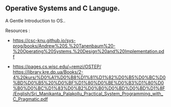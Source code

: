 ## Operative Systems and C Languge.
A Gentle Introduction to OS..

Resources :
- https://csc-knu.github.io/sys-prog/books/Andrew%20S.%20Tanenbaum%20-%20Operating%20Systems.%20Design%20and%20Implementation.pdf


- https://pages.cs.wisc.edu/~remzi/OSTEP/
https://library.kre.dp.ua/Books/2-4%20kurs/%D0%A1%D0%B8%D1%81%D1%82%D0%B5%D0%BC%D0%BD%D0%B5%20%D0%BF%D1%80%D0%BE%D0%B3%D1%80%D0%B0%D0%BC%D1%83%D0%B2%D0%B0%D0%BD%D0%BD%D1%8F/English/Sri_Manikanta_Palakollu_Practical_System_Programming_with_C_Pragmatic.pdf